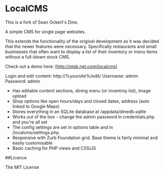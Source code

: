 LocalCMS
====

This is a fork of Sean Ockert's Dine.

A simple CMS for single page websites. 

This extends the functionality of the original development as it was decided that the newer features were necessary.
Specifically restaurants and small businesses that often want to display a list of their inventory or menu items without a full-blown stock CMS.

Check out a demo here: [http://otgb.net.com/localcms]  

Login and edit content: http://%yoursite%/edit/ 
    Username: admin
    Password: admin

- Has editable content sections, dining menu (or inventroy list), image upload
- Shop options like open hours/days and closed dates, address (auto linked to Google Maps)
- Stores everything in an SQLite database at /appdata/dinedb.sqlite 
- Works out of the box - change the admin password in credentials.php and you're all set
- The config settings are set in options table and in /localcms/settings.php
- Responsive with Zurb Foundation grid. Base theme is fairly minimal and easily customisable
- Basic caching for PHP views and CSS/JS

##Licence

The MIT License







